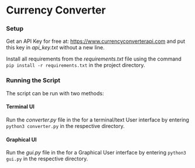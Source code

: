 # Currency Converter

### Setup
Get an API Key for free at: https://www.currencyconverterapi.com and put this key in _api_key.txt_ 
without a new line.

Install all requirements from the _requirements.txt_ file using the command `pip install -r requirements.txt` in the project directory.

### Running the Script
The script can be run with two methods:

#### Terminal UI
Run the _converter.py_ file in the for a terminal/text User interface by entering
`python3 converter.py` in the respective directory.

#### Graphical UI
Run the _gui.py_ file in the for a Graphical User interface by entering
`python3 gui.py` in the respective directory.
